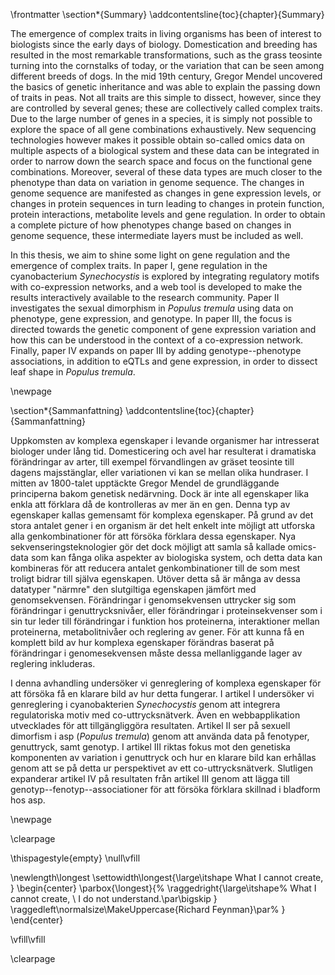 \frontmatter
\section*{Summary}
\addcontentsline{toc}{chapter}{Summary}

The emergence of complex traits in living organisms has been of interest to biologists since the early days of biology.
Domestication and breeding has resulted in the most remarkable transformations, such as the grass teosinte turning into the cornstalks of today, or the variation that can be seen among different breeds of dogs.
In the mid 19th century, Gregor Mendel uncovered the basics of genetic inheritance and was able to explain the passing down of traits in peas.
Not all traits are this simple to dissect, however, since they are controlled by several genes; these are collectively called complex traits.
Due to the large number of genes in a species, it is simply not possible to explore the space of all gene combinations exhaustively.
New sequencing technologies however makes it possible obtain so-called omics data on multiple aspects of a biological system and these data can be integrated in order to narrow down the search space and focus on the functional gene combinations.
Moreover, several of these data types are much closer to the phenotype than data on variation in genome sequence.
The changes in genome sequence are manifested as changes in gene expression levels, or changes in protein sequences in turn leading to changes in protein function, protein interactions, metabolite levels and gene regulation.
In order to obtain a complete picture of how phenotypes change based on changes in genome sequence, these intermediate layers must be included as well.

In this thesis, we aim to shine some light on gene regulation and the emergence of complex traits.
In paper I, gene regulation in the cyanobacterium *Synechocystis* is explored by integrating regulatory motifs with co-expression networks, and a web tool is developed to make the results interactively available to the research community.
Paper II investigates the sexual dimorphism in *Populus tremula* using data on phenotype, gene expression, and genotype.
In paper III, the focus is directed towards the genetic component of gene expression variation and how this can be understood in the context of a co-expression network.
Finally, paper IV expands on paper III by adding genotype--phenotype associations, in addition to eQTLs and gene expression, in order to dissect leaf shape in *Populus tremula*.

\newpage

\section*{Sammanfattning}
\addcontentsline{toc}{chapter}{Sammanfattning}

Uppkomsten av komplexa egenskaper i levande organismer har intresserat biologer under lång tid.
Domesticering och avel har resulterat i dramatiska förändringar av arter, till exempel förvandlingen av gräset teosinte till dagens majsstänglar, eller variationen vi kan se mellan olika hundraser.
I mitten av 1800-talet upptäckte Gregor Mendel de grundläggande principerna bakom genetisk nedärvning.
Dock är inte all egenskaper lika enkla att förklara då de kontrolleras av mer än en gen.
Denna typ av egenskaper kallas gemensamt för komplexa egenskaper.
På grund av det stora antalet gener i en organism är det helt enkelt inte möjligt att utforska alla genkombinationer för att försöka förklara dessa egenskaper.
Nya sekvenseringsteknologier gör det dock möjligt att samla så kallade omics-data som kan fånga olika aspekter av biologiska system, och detta data kan kombineras för att reducera antalet genkombinationer till de som mest troligt bidrar till själva egenskapen.
Utöver detta så är många av dessa datatyper "närmre" den slutgiltiga egenskapen jämfört med genomsekvensen.
Förändringar i genomsekvensen uttrycker sig som förändringar i genuttrycksnivåer, eller förändringar i proteinsekvenser som i sin tur leder till förändringar i funktion hos proteinerna, interaktioner mellan proteinerna, metabolitnivåer och reglering av gener.
För att kunna få en komplett bild av hur komplexa egenskaper förändras baserat på förändringar i genomesekvensen måste dessa mellanliggande lager av reglering inkluderas.

I denna avhandling undersöker vi genreglering of komplexa egenskaper för att försöka få en klarare bild av hur detta fungerar.
I artikel I undersöker vi genreglering i cyanobakterien *Synechocystis* genom att integrera regulatoriska motiv med co-uttrycksnätverk.
Även en webbapplikation utvecklades för att tillgängliggöra resultaten.
Artikel II ser på sexuell dimorfism i asp (*Populus tremula*) genom att använda data på fenotyper, genuttryck, samt genotyp.
I artikel III riktas fokus mot den genetiska komponenten av variation i genuttryck och hur en klarare bild kan erhållas genom att se på detta ur perspektivet av ett co-uttrycksnätverk. Slutligen expanderar artikel IV på resultaten från artikel III genom att lägga till genotyp--fenotyp--associationer för att försöka förklara skillnad i bladform hos asp.

\newpage

\clearpage

\thispagestyle{empty}
\null\vfill

\newlength\longest
\settowidth\longest{\large\itshape What I cannot create, }
\begin{center}
\parbox{\longest}{%
  \raggedright{\large\itshape%
   What I cannot create, \\
   I do not understand.\par\bigskip
  }
  \raggedleft\normalsize\MakeUppercase{Richard Feynman}\par%
}
\end{center}

\vfill\vfill

\clearpage
